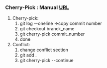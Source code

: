 ### Cherry-Pick : Manual [URL](https://www.ruanyifeng.com/blog/2020/04/git-cherry-pick.html)

1. Cherry-pick:
   1.  git log --oneline ->copy commit number
   2.  git checkout branck_name
   3.  git cherry-pick commit_number
   4.  done
2. Conflict:
   1.  change conflict section
   2.  git add .
   3.  git cherry-pick --continue